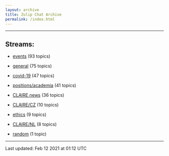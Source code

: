 ```yaml
---
layout: archive
title: Zulip Chat Archive
permalink: /index.html
---
```


---

## Streams:

* [events](stream/201207-events/index.html) (93 topics)

* [general](stream/201199-general/index.html) (75 topics)

* [covid-19](stream/226112-covid-19/index.html) (47 topics)

* [positions/academia](stream/203258-positions/academia/index.html) (41 topics)

* [CLAIRE news](stream/201957-CLAIRE-news/index.html) (36 topics)

* [CLAIRE/CZ](stream/203399-CLAIRE/CZ/index.html) (10 topics)

* [ethics](stream/228366-ethics/index.html) (9 topics)

* [CLAIRE/NL](stream/203255-CLAIRE/NL/index.html) (8 topics)

* [random](stream/202125-random/index.html) (1 topic)

<hr><p>Last updated: Feb 12 2021 at 01:12 UTC</p>